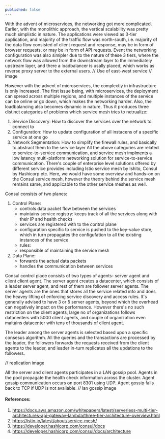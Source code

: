```yaml
---
published: false
---
```

With the advent of microservices, the networking got more complicated. Earlier, with the monolithic approach, the vertical scalability was pretty much simplistic in nature. The applications were viewed as 3-tier application, and majority of the traffic flow was north-south, i.e. majority of the data flow consisted of client request and response, may be in form of browser requests, or may be in form of API requests. Event the networking configuration was also simipler due to the nature of these 3 tiers, where the network flow was allowed from the downstream layer to the immediately upstream layer, and there a loadbalancer is usally placed, which works as reverse proxy server to the external users.
// Use of east-west service
// image

However with the advent of microservices, the complextiy in infrastructure is only increased. The first issue being, with microservices, the deployment can spread across multiple regions, and multiple instances of the service can be online or go down, which makes the networking harder. Also, the loadbalancing also becomes dynamic in nature. Thus it produces three distinct categories of problems which service mesh tries to netrualize:
1. Service Discovery: How to discover the services over the network to connect to
2. Configuration: How to update configuration of all instacens of a specific service at one go
3. Network Segmentation: How to simplify the firewall rules, and basically to abstract them to the service layer
All the above categories are related to service-to-service communication, and service mesh implments a low latency multi-platform networking solution for service-to-service communication. There's couple of enterprise level solutions offered by different service provides including Istio service mesh by Ishito, Consul by Hashicorp etc. Here, we would have some overview and hands-on on the Consul service mesh, however the theory behind the service mesh remains same, and applicable to the other service meshes as well.

Consul consists of two planes:
1. Control Plane:
	- controls data packet flow between the services
    - maintains service registry: keeps track of all the services along with their IP and health checks
    - services are registered with to the control plane
    - configuration specific to service is pushed to the key-value store, which in turn propagates the configufation to all the existing instances of the service
    - rules:
    - responsible of maintaining the service mesh
2. Data Plane: 
	- forwards the actual data packets
    - handles the communication between services
    
    
Consul control place consists of two types of agents- server agent and client client agent. The server agent creates a datacenter, which consists of a leader server agent, and rest of them are follower server agents. The server agents are the ones that stores all the service related info and does the heavey lifting of enforcing service discovery and access rules. It's generally advised to have 3 or 5 server agents, beyond which the overhead can negatively impact on the performance. However there's no such restriction on the client agents, large no of organizations follows datacenters with 5000 client agents, and couple of organization even maitains datacenter with tens of thousands of client agent.

The leader among the server agents is selected based upon a specific consesus algorithm. All the queries and the transactions are processed by the leader, the followers forwards the requests received from the client agents to the leader, and leader in-turn replicates all the updations to the followers.

// replication image

All the server and client agents participates in a LAN gossip pool. Agents in the pool propagate the health check information across the cluster. Agent gossip communication occurs on port 8301 using UDP. Agent gossip falls back to TCP if UDP is not available. 
// lan gossip image
 


#### References:
1. https://docs.aws.amazon.com/whitepapers/latest/serverless-multi-tier-architectures-api-gateway-lambda/three-tier-architecture-overview.html
2. https://istio.io/latest/about/service-mesh/
3. https://developer.hashicorp.com/consul/docs
4. https://developer.hashicorp.com/consul/docs/architecture

